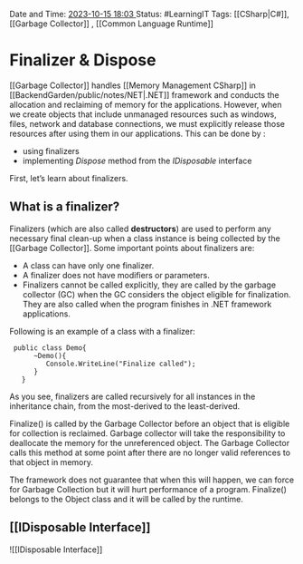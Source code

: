 Date and Time: <u> 2023-10-15 18:03 </u>
Status: #LearningIT
Tags: [[CSharp|C#]],  [[Garbage Collector]] , [[Common Language Runtime]] 

# Finalizer & Dispose

[[Garbage Collector]] handles [[Memory Management CSharp]] in [[BackendGarden/public/notes/NET|.NET]] framework and conducts the allocation and reclaiming of memory for the applications. However, when we create objects that include unmanaged resources such as windows, files, network and database connections, we must explicitly release those resources after using them in our applications. This can be done by :

- using finalizers
- implementing _Dispose_ method from the _IDisposable_ interface

First, let’s learn about finalizers.

## **What is a finalizer?**

Finalizers (which are also called **destructors**) are used to perform any necessary final clean-up when a class instance is being collected by the  [[Garbage Collector]]. Some important points about finalizers are:

-   A class can have only one finalizer.
-   A finalizer does not have modifiers or parameters.
-   Finalizers cannot be called explicitly, they are called by the garbage collector (GC) when the GC considers the object eligible for finalization. They are also called when the program finishes in .NET framework applications.

Following is an example of a class with a finalizer:

``` CSharp
 public class Demo{
      ~Demo(){
         Console.WriteLine("Finalize called");
      }
   }
```

As you see, finalizers are called recursively for all instances in the inheritance chain, from the most-derived to the least-derived.

Finalize() is called by the Garbage Collector before an object that is eligible for collection is reclaimed. Garbage collector will take the responsibility to deallocate the memory for the unreferenced object. The Garbage Collector calls this method at some point after there are no longer valid references to that object in memory.

The framework does not guarantee that when this will happen, we can force for Garbage Collection but it will hurt performance of a program. Finalize() belongs to the Object class and it will be called by the runtime.

## [[IDisposable Interface]]
![[IDisposable Interface]]
